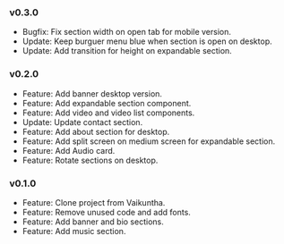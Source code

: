 ### v0.3.0

-   Bugfix: Fix section width on open tab for mobile version.
-   Update: Keep burguer menu blue when section is open on desktop.
-   Update: Add transition for height on expandable section.

### v0.2.0

-   Feature: Add banner desktop version.
-   Feature: Add expandable section component.
-   Feature: Add video and video list components.
-   Update: Update contact section.
-   Feature: Add about section for desktop.
-   Feature: Add split screen on medium screen for expandable section.
-   Feature: Add Audio card.
-   Feature: Rotate sections on desktop.

### v0.1.0

-   Feature: Clone project from Vaikuntha.
-   Feature: Remove unused code and add fonts.
-   Feature: Add banner and bio sections.
-   Feature: Add music section.
